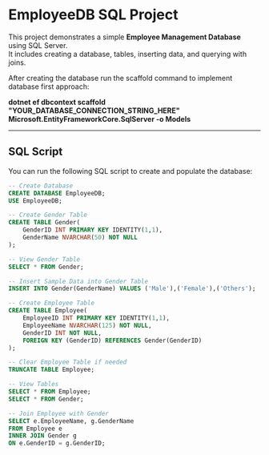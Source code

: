 # EmployeeDB SQL Project

This project demonstrates a simple **Employee Management Database** using SQL Server.  
It includes creating a database, tables, inserting data, and querying with joins.

After creating the database run the scaffold command to implement database first approach:

**dotnet ef dbcontext scaffold "YOUR_DATABASE_CONNECTION_STRING_HERE" Microsoft.EntityFrameworkCore.SqlServer -o Models**

---

## SQL Script

You can run the following SQL script to create and populate the database:

```sql
-- Create Database
CREATE DATABASE EmployeeDB;
USE EmployeeDB;

-- Create Gender Table
CREATE TABLE Gender(
    GenderID INT PRIMARY KEY IDENTITY(1,1),
    GenderName NVARCHAR(50) NOT NULL
);

-- View Gender Table
SELECT * FROM Gender;

-- Insert Sample Data into Gender Table
INSERT INTO Gender(GenderName) VALUES ('Male'),('Female'),('Others');

-- Create Employee Table
CREATE TABLE Employee(
    EmployeeID INT PRIMARY KEY IDENTITY(1,1),
    EmployeeName NVARCHAR(125) NOT NULL,
    GenderID INT NOT NULL,
    FOREIGN KEY (GenderID) REFERENCES Gender(GenderID)
);

-- Clear Employee Table if needed
TRUNCATE TABLE Employee;

-- View Tables
SELECT * FROM Employee;
SELECT * FROM Gender;

-- Join Employee with Gender
SELECT e.EmployeeName, g.GenderName 
FROM Employee e
INNER JOIN Gender g
ON e.GenderID = g.GenderID;
